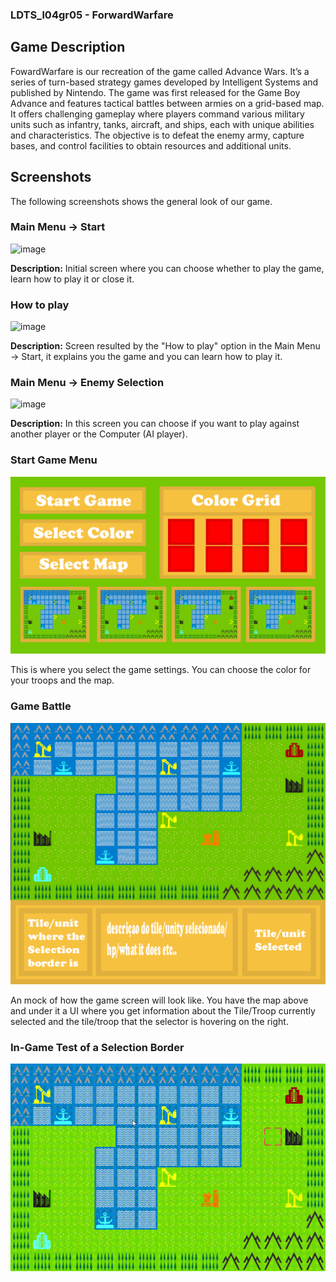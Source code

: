 ### LDTS_l04gr05 - ForwardWarfare

## Game Description
FowardWarfare is our recreation of the game called Advance Wars. It’s a series of turn-based strategy games developed by Intelligent Systems and published by Nintendo. The game was first released for the Game Boy Advance and features tactical battles between armies on a grid-based map. It offers challenging gameplay where players command various military units such as infantry, tanks, aircraft, and ships, each with unique abilities and characteristics. The objective is to defeat the enemy army, capture bases, and control facilities to obtain resources and additional units. 

## Screenshots
The following screenshots shows the general look of our game.

### Main Menu -> Start
![image](https://github.com/FEUP-LDTS-2023/project-l04gr05/assets/145997633/71a90119-007c-4262-bad3-41b53957c028)


**Description:** Initial screen where you can choose whether to play the game, learn how to play it or close it.

### How to play
![image](https://github.com/FEUP-LDTS-2023/project-l04gr05/assets/145997633/cdcec94d-e0af-45ec-9335-13d90144488b)

**Description:** Screen resulted by the "How to play" option in the Main Menu -> Start, it explains you the game and you can learn how to play it.

### Main Menu -> Enemy Selection
![image](https://github.com/FEUP-LDTS-2023/project-l04gr05/assets/145997633/3ea0089c-3b67-4d66-98e1-08350598dd8e)

**Description:** In this screen you can choose if you want to play against another player or the Computer (AI player).

### Start Game Menu
![Start Game Menu](docs/StartGameMenu.png)

This is where you select the game settings. You can choose the color for your troops and the map. 

### Game Battle
![Game UI](docs/BattleUI.png)

An mock of how the game screen will look like. You have the map above and under it a UI where you get information about the Tile/Troop currently selected and the tile/troop that the selector is hovering on the right. 

### In-Game Test of a Selection Border
![First Game Play Test](docs/GamePLayTeste_1.gif)
